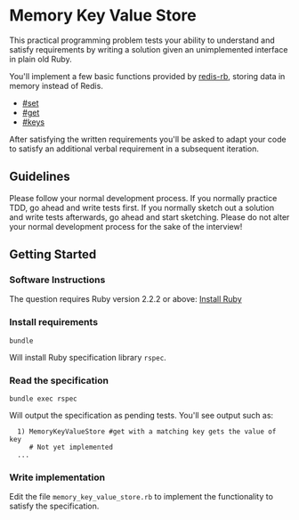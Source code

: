 # Memory Key Value Store
This practical programming problem tests your ability to understand and satisfy requirements by writing a solution given an unimplemented interface in plain old Ruby. 

You'll implement a few basic functions provided by [redis-rb](https://github.com/redis/redis-rb), storing data in memory instead of Redis.
- [#set](https://redis.io/commands/set)
- [#get](https://redis.io/commands/get)
- [#keys](https://redis.io/commands/keys)

After satisfying the written requirements you'll be asked to adapt your code to satisfy an additional verbal requirement in a subsequent iteration.

## Guidelines

Please follow your normal development process. If you normally practice TDD, go ahead and write tests first. If you normally sketch out a solution and write tests afterwards, go ahead and start sketching. Please do not alter your normal development process for the sake of the interview!

## Getting Started

### Software Instructions
The question requires Ruby version 2.2.2 or above: [Install Ruby](https://www.ruby-lang.org/en/documentation/installation/)

### Install requirements
```
bundle
```
Will install Ruby specification library `rspec`.

### Read the specification
```
bundle exec rspec
```
Will output the specification as pending tests. You'll see output such as:

```
  1) MemoryKeyValueStore #get with a matching key gets the value of key
     # Not yet implemented
  ...
```

### Write implementation

Edit the file `memory_key_value_store.rb` to implement the functionality to satisfy the specification.

